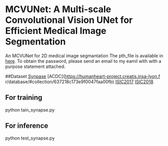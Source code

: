 # MCVUNet: A Multi-scale Convolutional Vision UNet for Efficient Medical Image Segmentation
An MCVUNet for 2D medical image segmantation
The pth_file is available in [here](https://pan.baidu.com/s/1CAdQWuCDfFlcqLuYu-s-VA). To obtain the password, please send an email to my eamil with with a purpose statement attached.

##Dataset
[Synpase]([https://www.synapse.org/Synapse:syn3193805/wiki/217789)
[ACDC](https://humanheart-project.creatis.insa-lyon.f r/database/#collection/637218c173e9f0047faa00fb)
[ISIC2017](https://challenge.isic-archive.com/data/#2017)
[ISIC2018](https://challenge.isic-archive.com/data/#2018)

## For training

python tain_synapse.py

## For inference

python test_synapse.py

